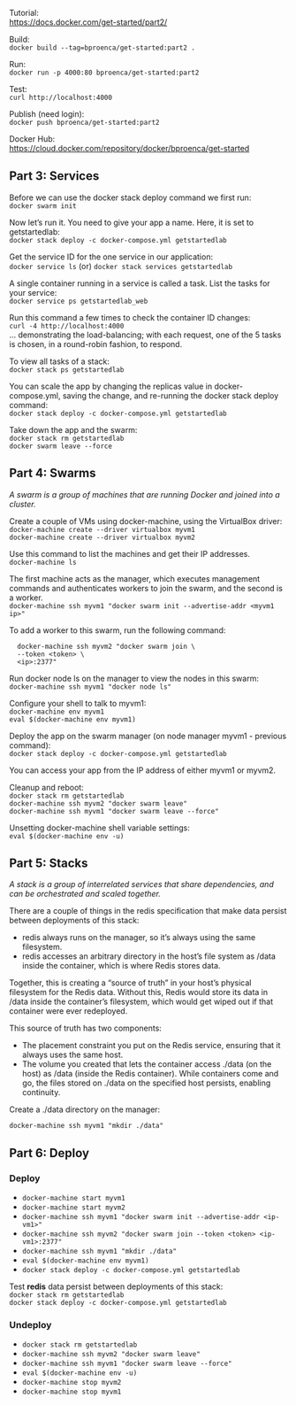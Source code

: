 Tutorial:  
https://docs.docker.com/get-started/part2/

Build:  
`docker build --tag=bproenca/get-started:part2 .`

Run:  
`docker run -p 4000:80 bproenca/get-started:part2`

Test:  
`curl http://localhost:4000`

Publish (need login):  
`docker push bproenca/get-started:part2`

Docker Hub:  
https://cloud.docker.com/repository/docker/bproenca/get-started


## Part 3: Services

Before we can use the docker stack deploy command we first run:  
`docker swarm init`

Now let’s run it. You need to give your app a name. Here, it is set to getstartedlab:  
`docker stack deploy -c docker-compose.yml getstartedlab`

Get the service ID for the one service in our application:  
`docker service ls`  (or)
`docker stack services getstartedlab`

A single container running in a service is called a task. List the tasks for your service:  
`docker service ps getstartedlab_web`

Run this command a few times to check the container ID changes:  
`curl -4 http://localhost:4000`  
... demonstrating the load-balancing; with each request, one of the 5 tasks is chosen, in a round-robin fashion, to respond.

To view all tasks of a stack:  
`docker stack ps getstartedlab`

You can scale the app by changing the replicas value in docker-compose.yml, saving the change, and re-running the docker stack deploy command:  
`docker stack deploy -c docker-compose.yml getstartedlab`

Take down the app and the swarm:  
`docker stack rm getstartedlab`  
`docker swarm leave --force`

## Part 4: Swarms

*A swarm is a group of machines that are running Docker and joined into a cluster.*

Create a couple of VMs using docker-machine, using the VirtualBox driver:  
`docker-machine create --driver virtualbox myvm1`  
`docker-machine create --driver virtualbox myvm2`

Use this command to list the machines and get their IP addresses.  
`docker-machine ls`

The first machine acts as the manager, which executes management commands and authenticates workers to join the swarm, and the second is a worker.  
`docker-machine ssh myvm1 "docker swarm init --advertise-addr <myvm1 ip>"`

To add a worker to this swarm, run the following command:

```  
  docker-machine ssh myvm2 "docker swarm join \
  --token <token> \
  <ip>:2377"
```

Run docker node ls on the manager to view the nodes in this swarm:  
`docker-machine ssh myvm1 "docker node ls"`

Configure your shell to talk to myvm1:  
`docker-machine env myvm1`  
`eval $(docker-machine env myvm1)`

Deploy the app on the swarm manager (on node manager myvm1 - previous command):  
`docker stack deploy -c docker-compose.yml getstartedlab`

You can access your app from the IP address of either myvm1 or myvm2.

Cleanup and reboot:  
`docker stack rm getstartedlab`  
`docker-machine ssh myvm2 "docker swarm leave"`  
`docker-machine ssh myvm1 "docker swarm leave --force"`

Unsetting docker-machine shell variable settings:  
`eval $(docker-machine env -u)`

## Part 5: Stacks

*A stack is a group of interrelated services that share dependencies, and can be orchestrated and scaled together.*

There are a couple of things in the redis specification that make data persist between deployments of this stack:  

* redis always runs on the manager, so it’s always using the same filesystem.
* redis accesses an arbitrary directory in the host’s file system as /data inside the container, which is where Redis stores data.


Together, this is creating a “source of truth” in your host’s physical filesystem for the Redis data. Without this, Redis would store its data in /data inside the container’s filesystem, which would get wiped out if that container were ever redeployed.

This source of truth has two components:  

* The placement constraint you put on the Redis service, ensuring that it always uses the same host.
* The volume you created that lets the container access ./data (on the host) as /data (inside the Redis container). While containers come and go, the files stored on ./data on the specified host persists, enabling continuity.

Create a ./data directory on the manager:  

`docker-machine ssh myvm1 "mkdir ./data"`

## Part 6: Deploy

### Deploy

* `docker-machine start myvm1`
* `docker-machine start myvm2`
* `docker-machine ssh myvm1 "docker swarm init --advertise-addr <ip-vm1>"`
* `docker-machine ssh myvm2 "docker swarm join --token <token> <ip-vm1>:2377"`
* `docker-machine ssh myvm1 "mkdir ./data"`
* `eval $(docker-machine env myvm1)`
* `docker stack deploy -c docker-compose.yml getstartedlab  `

Test **redis** data persist between deployments of this stack:  
`docker stack rm getstartedlab`  
`docker stack deploy -c docker-compose.yml getstartedlab`

### Undeploy

* `docker stack rm getstartedlab`
* `docker-machine ssh myvm2 "docker swarm leave"`
* `docker-machine ssh myvm1 "docker swarm leave --force"`
* `eval $(docker-machine env -u)`
* `docker-machine stop myvm2`
* `docker-machine stop myvm1`